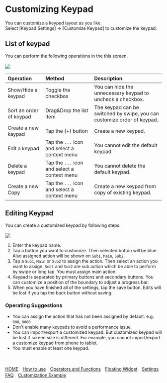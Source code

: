 # Customizing Keypad
You can customize a keypad layout as you like.  
Select [Keypad Settings] -> [Customize Keypad] to customize the keypad.

## List of keypad
You can perform the following operations in the this screen.
<br><br>
<img src="https://raw.githubusercontent.com/burton999dev/CalcNoteHelp/master/images/en/keypad_customize_list.png">
<br>

|Operation|Method|Description|
|:-----------|:------------|:------------|
Show/Hide a keypad|Toggle the checkbox|You can hide the unnecessary keypad to uncheck a checkbox.
Sort an order of keypad|Drag&Drop the list item|The keypad can be switched by swipe, you can customize order of keypad.
Create a new kaypad|Tap the (+) button|Create a new keypad.
Edit a keypad|Tap the `...` icon and select a context menu|You cannot edit the default keypad.
Delete a keypad|Tap the `...` icon and select a context menu|You cannot delete the default keypad.
Create a new Copy|Tap the `...` icon and select a context menu|Create a new keypad from copy of existing keypad.

## Editing Keypad
You can create a customized keypad by following steps.
<br><br>
<img src="https://raw.githubusercontent.com/burton999dev/CalcNoteHelp/master/images/en/keypad_customize_edit.png">
<br>

1. Enter the keypad name.
2. Tap a button you want to customize. Then selected button will be blue. Also assigned action will be shown on `Sub1`, `Main`, `Sub2`.
3. Tap a `Sub1`, `Main` or `Sub2` to assign the action. Then select an action you want to assign. `Sub1` and `Sub2` are sub action which be able to perform by swipe or long tap. You must assign main action.
4. Keypad is separated by primary buttons and secondary buttons. You can customize a position of the boundary to adjust a progress bar.
5. When you have finished all of the settings, tap the save button. Edits will be lost if you tap the back button without saving.

### Operating Suggestions

- You can assign the action that has not been assigned by default. e.g. `000`, `0000`
- Don't enable many keypads to avoid a performance issue.
- You can import/export a customized keypad. But customized keypad will be lost if screen size is different. For example, you cannot import/export a customize keypad from phone to tablet.
- You must enable at least one keypad.

<br><br>
[HOME](index.md)　[How to use](how2use.md)　[Operators and Functions](operator_and_function.md)　[Floating Widget](floating_widget.md)　[Settings](settings.md)　[FAQ](faq.md)　[Customization Example](example4theme.md)  

